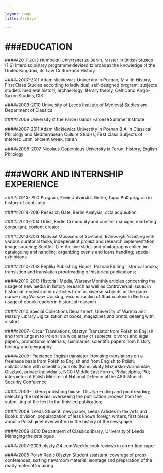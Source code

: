 ```yaml
---

layout: page
title: Archive

---
```


###EDUCATION
============#####2011-2013	Humboldt-Universität zu Berlin, Master in British Studies (1.6)Interdisciplinary programme devised to broaden the knowledge of the United Kingdom, its Law, Culture and History#####2007-2011	Adam Mickiewicz University in Poznan, M.A. in History, First ClassStudies according to individual, self-designed program; subjects studied: medieval history, archaeology, literary theory, Celtic and Anglo-Saxon Studies, GIS#####2009-2010	University of LeedsInstitute of Medieval Studies and Department of Classics#####2009	University of the Faroe IslandsFaroese Summer Institute#####2007-2011	Adam Mickiewicz University in Poznan B.A. in Classical Philology and Mediterranean Culture Studies, First ClassSubjects of interest: Latin, ancient Greek, Italian#####2006-2007	Nicolaus Copernicus University in Torun, History, English Philology
###WORK AND INTERNSHIP EXPERIENCE============
#####2015-		PhD Program, Freie Universität Berlin, TopoiPhD program in history of continuity#####2014-2016	Research Gate, BerlinAnalysis, data acquisition#####2013-2014	Urlist, BerlinCommunity and content manager, marketing consultant, content creator#####2012-2013	National Museums of Scotland, EdinburghAssisting with various curatorial tasks; independent project and research implementation; image sourcing; Scottish Life Archive slides and photographs collection cataloguing and handling; organizing events and loans handling; special exhibitions#####2010-2013	Replika Publishing House, PoznanEditing historical books; translation and translation proofreading of historical publications;#####2010-2013	Historia i Media, WarsawMonthly articles concerning the usage of new media in history research as well as controversial issues in historical reconstruction; articles from as diverse subjects as the game concerning Warsaw Uprising, reconstruction of Stadtschloss in Berlin or usage of ebook readers in historical research#####2010	Special Collections Department, University of Warmia and Mazury LibraryDigitalization of books, magazines and prints, dealing with visitors#####2007-		Oscar Translations, OlsztynTranslator from Polish to English and from English to Polish in a wide array of subjects: divorce and legal papers, promotional materials, summaries, scientific papers from history, biology and geography#####2006-		Freelance English translatorProviding translations on a freelance basis from Polish to English and from English to Polish; collaboration with scientific journals (Komunikaty Mazursko-Warmińskie, Olsztyn), private individuals, NGO (Middle East Forum, Philadelphia, PA); interpreter of Polish Minister of National Defence at the 48th Munich Security Conference#####2003-	Littera publishing house, OlsztynEditing and proofreading; selecting the materials; overseeing the publication process from the submitting of the text to the finished publication;#####2009		‘Leeds Student’ newspaper, LeedsArticles in the ‘Arts and Books’ division; popularization of less known foreign writers; first piece about a Polish poet ever written in the history of the newspaper#####2009-2010	Department of Classics library, University of LeedsManaging the catalogue#####2007-2009		olsztyn24.comWeekly book reviews in an on-line paper#####2005		Polish Radio OlsztynStudent assistant; coverage of press conferences, sorting newsroom material, montage and preparation of the ready material for airing